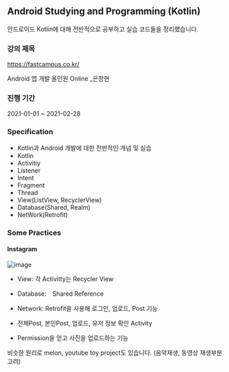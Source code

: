 ## Android Studying and Programming (Kotlin)

안드로이드 Kotlin에 대해 전반적으로 공부하고 실습 코드들을 정리했습니다.

### 강의 제목
https://fastcampus.co.kr/

Android 앱 개발 올인원 Online _은창현

### 진행 기간
2021-01-01 ~ 2021-02-28

### Specification

- Kotlin과 Android 개발에 대한 전반적인 개념 및 실습   
- Kotlin 
- Activitiy   
- Listener    
- Intent    
- Fragment    
- Thread    
- View(ListView, RecyclerView)    
- Database(Shared, Realm)      
- NetWork(Retrofit)   

### Some Practices

#### Instagram

![image](https://user-images.githubusercontent.com/44837403/148146738-e88275f3-9c4e-45c6-9190-1e3b08eb1f0b.png)

- View: 각 Activitty는 Recycler View

- Database:　Shared Reference

- Network: Retrofit을 사용해 로그인, 업로드, Post 기능

- 전체Post, 본인Post, 업로드, 유저 정보 확인 Activity

- Permission을 얻고 사진을 업로드하는 기능

비슷한 원리로 melon, youtube toy project도 있습니다. (음악재생, 동영상 재생부분 고려)








